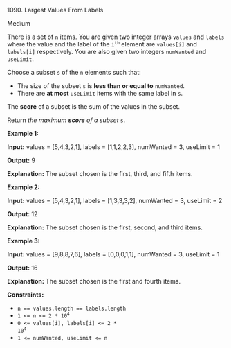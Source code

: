 1090\. Largest Values From Labels

Medium

There is a set of `n` items. You are given two integer arrays `values` and `labels` where the value and the label of the <code>i<sup>th</sup></code> element are `values[i]` and `labels[i]` respectively. You are also given two integers `numWanted` and `useLimit`.

Choose a subset `s` of the `n` elements such that:

*   The size of the subset `s` is **less than or equal to** `numWanted`.
*   There are **at most** `useLimit` items with the same label in `s`.

The **score** of a subset is the sum of the values in the subset.

Return _the maximum **score** of a subset_ `s`.

**Example 1:**

**Input:** values = [5,4,3,2,1], labels = [1,1,2,2,3], numWanted = 3, useLimit = 1

**Output:** 9

**Explanation:** The subset chosen is the first, third, and fifth items.

**Example 2:**

**Input:** values = [5,4,3,2,1], labels = [1,3,3,3,2], numWanted = 3, useLimit = 2

**Output:** 12

**Explanation:** The subset chosen is the first, second, and third items.

**Example 3:**

**Input:** values = [9,8,8,7,6], labels = [0,0,0,1,1], numWanted = 3, useLimit = 1

**Output:** 16

**Explanation:** The subset chosen is the first and fourth items.

**Constraints:**

*   `n == values.length == labels.length`
*   <code>1 <= n <= 2 * 10<sup>4</sup></code>
*   <code>0 <= values[i], labels[i] <= 2 * 10<sup>4</sup></code>
*   `1 <= numWanted, useLimit <= n`